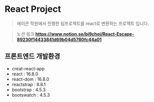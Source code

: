 # React Project
> 에이콘 학원에서 진행한 팀프로젝트를 react로 변환하는 프로젝트 입니다.

> 노션 링크
**https://www.notion.so/bi9choi/React-Escape-89230f14433841d69b04d5780fc44a01**

## 프론트엔드 개발환경
- creat-react-app
- react : 16.8.0
- react-dom : 16.8.0
- reactstrap : 8.8.1
- bootstrap : 4.5.3
- bootswatch : 4.5.3
